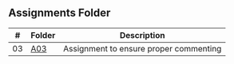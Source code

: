 ##  Assignments Folder

|  #  | Folder                                                                                  |                        Description                          |
|:---:| --------------------------------------------------------------------------------------- | ----------------------------------------------------------- |
|  03  | [A03](https://github.com/apwarren/3013-Algorithms-Warren/tree/master/Assignments/02-CommentedCode) | Assignment to ensure proper commenting |
